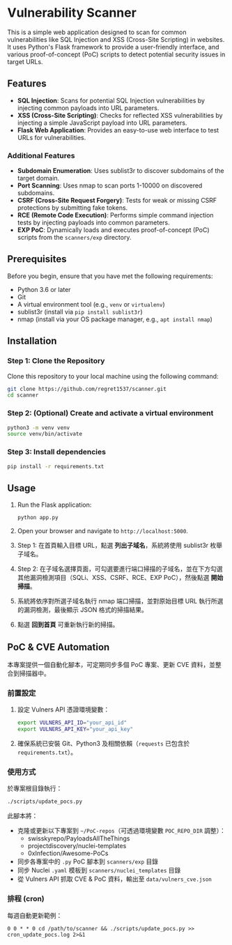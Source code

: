 # Vulnerability Scanner

This is a simple web application designed to scan for common vulnerabilities like SQL Injection and XSS (Cross-Site Scripting) in websites. It uses Python's Flask framework to provide a user-friendly interface, and various proof-of-concept (PoC) scripts to detect potential security issues in target URLs.

## Features

- **SQL Injection**: Scans for potential SQL Injection vulnerabilities by injecting common payloads into URL parameters.
- **XSS (Cross-Site Scripting)**: Checks for reflected XSS vulnerabilities by injecting a simple JavaScript payload into URL parameters.
- **Flask Web Application**: Provides an easy-to-use web interface to test URLs for vulnerabilities.
  
### Additional Features
- **Subdomain Enumeration**: Uses sublist3r to discover subdomains of the target domain.
- **Port Scanning**: Uses nmap to scan ports 1-10000 on discovered subdomains.
- **CSRF (Cross-Site Request Forgery)**: Tests for weak or missing CSRF protections by submitting fake tokens.
- **RCE (Remote Code Execution)**: Performs simple command injection tests by injecting payloads into common parameters.
- **EXP PoC**: Dynamically loads and executes proof-of-concept (PoC) scripts from the `scanners/exp` directory.

## Prerequisites

Before you begin, ensure that you have met the following requirements:

- Python 3.6 or later
- Git
- A virtual environment tool (e.g., `venv` or `virtualenv`)
- sublist3r (install via `pip install sublist3r`)
- nmap (install via your OS package manager, e.g., `apt install nmap`)

## Installation

### Step 1: Clone the Repository

Clone this repository to your local machine using the following command:

```bash
git clone https://github.com/regret1537/scanner.git
cd scanner
```

### Step 2: (Optional) Create and activate a virtual environment

```bash
python3 -m venv venv
source venv/bin/activate
```

### Step 3: Install dependencies

```bash
pip install -r requirements.txt
```

## Usage

1. Run the Flask application:

   ```bash
   python app.py
   ```

2. Open your browser and navigate to `http://localhost:5000`.

3. Step 1: 在首頁輸入目標 URL，點選 **列出子域名**，系統將使用 sublist3r 枚舉子域名。

4. Step 2: 在子域名選擇頁面，可勾選要進行端口掃描的子域名，並在下方勾選其他漏洞檢測項目（SQLi、XSS、CSRF、RCE、EXP PoC），然後點選 **開始掃描**。

5. 系統將依序對所選子域名執行 nmap 端口掃描，並對原始目標 URL 執行所選的漏洞檢測，最後顯示 JSON 格式的掃描結果。

6. 點選 **回到首頁** 可重新執行新的掃描。
## PoC & CVE Automation
本專案提供一個自動化腳本，可定期同步多個 PoC 專案、更新 CVE 資料，並整合到掃描器中。
### 前置設定
1. 設定 Vulners API 憑證環境變數：
   ```bash
   export VULNERS_API_ID="your_api_id"
   export VULNERS_API_KEY="your_api_key"
   ```
2. 確保系統已安裝 Git、Python3 及相關依賴（`requests` 已包含於 `requirements.txt`）。

### 使用方式
於專案根目錄執行：
```bash
./scripts/update_pocs.py
```
此腳本將：
- 克隆或更新以下專案到 `~/PoC-repos`（可透過環境變數 `POC_REPO_DIR` 調整）：
  - swisskyrepo/PayloadsAllTheThings
  - projectdiscovery/nuclei-templates
  - 0xInfection/Awesome-PoCs
- 同步各專案中的 `.py` PoC 腳本到 `scanners/exp` 目錄
- 同步 Nuclei `.yaml` 模板到 `scanners/nuclei_templates` 目錄
- 從 Vulners API 抓取 CVE & PoC 資料，輸出至 `data/vulners_cve.json`

### 排程 (cron)
每週自動更新範例：
```cron
0 0 * * 0 cd /path/to/scanner && ./scripts/update_pocs.py >> cron_update_pocs.log 2>&1
```
